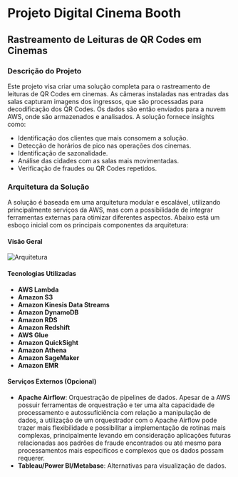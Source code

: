 # Projeto Digital Cinema Booth

## Rastreamento de Leituras de QR Codes em Cinemas

### Descrição do Projeto

Este projeto visa criar uma solução completa para o rastreamento de leituras de QR Codes em cinemas. As câmeras instaladas nas entradas das salas capturam imagens dos ingressos, que são processadas para decodificação dos QR Codes. Os dados são então enviados para a nuvem AWS, onde são armazenados e analisados. A solução fornece insights como:

- Identificação dos clientes que mais consomem a solução.
- Detecção de horários de pico nas operações dos cinemas.
- Identificação de sazonalidade.
- Análise das cidades com as salas mais movimentadas.
- Verificação de fraudes ou QR Codes repetidos.

### Arquitetura da Solução

A solução é baseada em uma arquitetura modular e escalável, utilizando principalmente serviços da AWS, mas com a possibilidade de integrar ferramentas externas para otimizar diferentes aspectos. Abaixo está um esboço inicial com os principais componentes da arquitetura:

#### Visão Geral

![Arquitetura](https://github.com/user-attachments/assets/4276c905-09f0-4d65-87e1-e5e3abbfcfb4)

#### Tecnologias Utilizadas

- **AWS Lambda**
- **Amazon S3**
- **Amazon Kinesis Data Streams**
- **Amazon DynamoDB**
- **Amazon RDS**
- **Amazon Redshift**
- **AWS Glue**
- **Amazon QuickSight**
- **Amazon Athena**
- **Amazon SageMaker**
- **Amazon EMR**

#### Serviços Externos (Opcional)

- **Apache Airflow**: Orquestração de pipelines de dados.
Apesar de a AWS possuir ferramentas de orquestração e ter uma alta capacidade de processamento e autossuficiência com relação a manipulação de dados, a utilização de um orquestrador com o Apache Airflow pode trazer mais flexibilidade e possibilitar a implementação de rotinas mais complexas, principalmente levando em consideração aplicações futuras relacionadas aos padrões de fraude encontrados ou até mesmo para processamentos mais específicos e complexos que os dados possam requerer.
- **Tableau/Power BI/Metabase**: Alternativas para visualização de dados.
